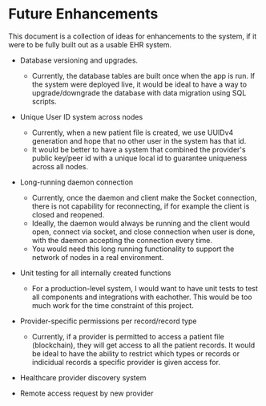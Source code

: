 # Future Enhancements
This document is a collection of ideas for enhancements to the system, if it were to be fully built out as a usable EHR system.

- Database versioning and upgrades.
  - Currently, the database tables are built once when the app is run. If the system were deployed live, it would be ideal to have a way to upgrade/downgrade the database with data migration using SQL scripts.

- Unique User ID system across nodes
  - Currently, when a new patient file is created, we use UUIDv4 generation and hope that no other user in the system has that id. 
  - It would be better to have a system that combined the provider's public key/peer id with a unique local id to guarantee uniqueness across all nodes.

- Long-running daemon connection
  - Currently, once the daemon and client make the Socket connection, there is not capability for reconnecting, if for example the client is closed and reopened.
  - Ideally, the daemon would always be running and the client would open, connect via socket, and close connection when user is done, with the daemon accepting the connection every time.
  - You would need this long running functionality to support the network of nodes in a real environment.

- Unit testing for all internally created functions
  - For a production-level system, I would want to have unit tests to test all components and integrations with eachother. This would be too much work for the time constraint of this project.

- Provider-specific permissions per record/record type
  - Currently, if a provider is permitted to access a patient file (blockchain), they will get access to all the patient records.  It would be ideal to have the ability to restrict which types or records or indicidual records a specific provider is given access for.

- Healthcare provider discovery system

- Remote access request by new provider